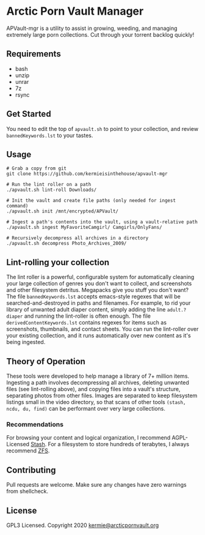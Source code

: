 # Arctic Porn Vault Manager

APVault-mgr is a utility to assist in growing, weeding, and managing extremely large porn collections. Cut through your torrent backlog quickly!

## Requirements
- bash
- unzip
- unrar
- 7z
- rsync

## Get Started

You need to edit the top of `apvault.sh` to point to your collection, and review `bannedKeywords.lst` to your tastes.

## Usage

```
# Grab a copy from git
git clone https://github.com/kermieisinthehouse/apvault-mgr

# Run the lint roller on a path
./apvault.sh lint-roll Downloads/

# Init the vault and create file paths (only needed for ingest command)
./apvault.sh init /mnt/encrypted/APVault/

# Ingest a path's contents into the vault, using a vault-relative path
./apvault.sh ingest MyFavoriteCamgirl/ Camgirls/OnlyFans/

# Recursively decompress all archives in a directory
./apvault.sh decompress Photo_Archives_2009/

```
## Lint-rolling your collection
The lint roller is a powerful, configurable system for automatically cleaning your large collection of genres you don't want to collect, and screenshots and other filesystem detritus. Megapacks give you stuff you don't want? The file `bannedKeywords.lst` accepts emacs-style regexes that will be searched-and-destroyed in paths and filenames. For example, to rid your library of unwanted adult diaper content, simply adding the line `adult.?diaper` and running the lint-roller is often enough. The file `derivedContentKeywords.lst` contains regexes for items such as screenshots, thumbnails, and contact sheets. You can run the lint-roller over your existing collection, and it runs automatically over new content as it's being ingested. 

## Theory of Operation
These tools were developed to help manage a library of 7+ million items.
Ingesting a path involves decompressing all archives, deleting unwanted files (see lint-rolling above), and copying files into a vault's structure, separating photos from other files. Images are separated to keep filesystem listings small in the video directory, so that scans of other tools `(stash, ncdu, du, find)` can be performant over very large collections.

### Recommendations
For browsing your content and logical organization, I recommend AGPL-Licensed [Stash](https://github.com/stashapp/stash). 
For a filesystem to store hundreds of terabytes, I always recommend [ZFS](https://github.com/openzfs/zfs).

## Contributing
Pull requests are welcome. Make sure any changes have zero warnings from shellcheck.

## License
GPL3 Licensed.
Copyright 2020 kermie@arcticpornvault.org
